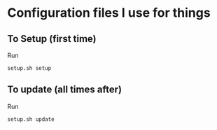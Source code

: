 # Configuration files I use for things

## To Setup (first time)
Run
```
setup.sh setup
```

## To update (all times after)
Run
```
setup.sh update
```
